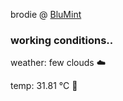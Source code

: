 brodie @ [BluMint](https://www.linkedin.com/company/blumint-io/)

<!--weather_start-->
### working conditions..

weather: few clouds ☁️

temp: 31.81 °C 🥶

<!--weather_end-->
